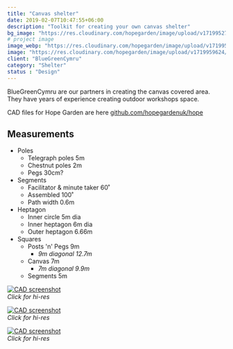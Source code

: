 ```yaml
---
title: "Canvas shelter"
date: 2019-02-07T10:47:55+06:00
description: "Toolkit for creating your own canvas shelter"
bg_image: "https://res.cloudinary.com/hopegarden/image/upload/v1719952740/title-poppy.webp"
# project image
image_webp: "https://res.cloudinary.com/hopegarden/image/upload/v1719959624/canvas-sketch-230812-square.webp"
image: "https://res.cloudinary.com/hopegarden/image/upload/v1719959624/canvas-sketch-230812-square.png"
client: "BlueGreenCymru"
category: "Shelter"
status : "Design"
---
```


BlueGreenCymru are our partners in creating the canvas covered area. They have years of experience creating outdoor workshops space.

CAD files for Hope Garden are here [github.com/hopegardenuk/hope](https://github.com/hopegardenuk/hope)

## Measurements

- Poles
    - Telegraph poles 5m
    - Chestnut poles 2m
    - Pegs  30cm?
- Segments
    - Facilitator & minute taker 60˚
    - Assembled 100˚
    - Path width 0.6m
- Heptagon
    - Inner circle 5m dia
    - Inner heptagon 6m dia
    - Outer heptagon 6.66m
- Squares
    - Posts 'n' Pegs 9m
        - *9m diagonal 12.7m*
    - Canvas 7m
        - *7m diagonal 9.9m*
    - Segments 5m

[![CAD screenshot](https://res.cloudinary.com/hopegarden/image/upload/w_600/v1736714420/250112-cad-canvas-no-measures.webp)](https://res.cloudinary.com/hopegarden/image/upload/v1736714420/250112-cad-canvas-no-measures.webp)  
_Click for hi-res_

[![CAD screenshot](https://res.cloudinary.com/hopegarden/image/upload/w_600/v1736714420/250112-cad-canvas-inner-circle.webp)](https://res.cloudinary.com/hopegarden/image/upload/v1736714420/250112-cad-canvas-inner-circle.webp)  
_Click for hi-res_

[![CAD screenshot](https://res.cloudinary.com/hopegarden/image/upload/w_600/v1736714788/250112-cad-canvas-squares.webp)](https://res.cloudinary.com/hopegarden/image/upload/v1736714788/250112-cad-canvas-squares.webp)  
_Click for hi-res_

